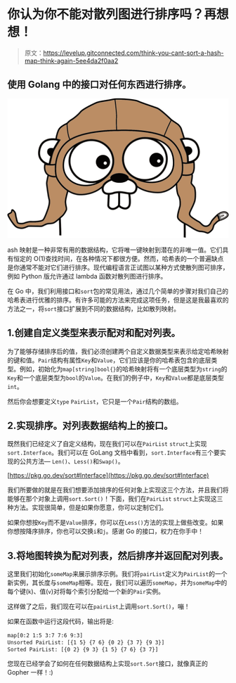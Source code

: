 # 你认为你不能对散列图进行排序吗？再想想！

> 原文：<https://levelup.gitconnected.com/think-you-cant-sort-a-hash-map-think-again-5ee4da2f0aa2>

## 使用 Golang 中的接口对任何东西进行排序。

![](img/d71aee04dee94d0fc56b0c79b940c8aa.png)

ash 映射是一种非常有用的数据结构，它将唯一键映射到潜在的非唯一值。它们具有恒定的 O(1)查找时间，在各种情况下都很方便。然而，哈希表的一个普遍缺点是你通常不能对它们进行排序。现代编程语言正试图以某种方式使散列图可排序，例如 Python 版允许通过 lambda 函数对散列图进行排序。

在 Go 中，我们利用接口和`sort`包的常见用法，通过几个简单的步骤对我们自己的哈希表进行优雅的排序。有许多可能的方法来完成这项任务，但是这是我最喜欢的方法之一，将`sort`接口扩展到不同的数据结构，比如散列映射。

## 1.创建自定义类型来表示配对和配对列表。

为了能够存储排序后的值，我们必须创建两个自定义数据类型来表示给定哈希映射的键和值。`Pair`结构有属性`Key`和`Value`，它们应该是你的哈希表包含的底层类型。例如，初始化为`map[string]bool{}`的哈希映射将有一个底层类型为`string`的`Key`和一个底层类型为`bool`的`Value`。在我们的例子中，`Key`和`Value`都是底层类型`int`。

然后你会想要定义`type` `PairList`，它只是一个`Pair`结构的数组。

## 2.实现排序。对列表数据结构上的接口。

既然我们已经定义了自定义结构，现在我们可以在`PairList` `struct`上实现`sort.Interface`。我们可以在 GoLang 文档中看到，`sort.Interface`有三个要实现的公共方法— `Len()`、`Less()`和`Swap()`。

[https://pkg.go.dev/sort#Interface](https://pkg.go.dev/sort#Interface)

我们所要做的就是在我们想要添加排序的任何对象上实现这三个方法，并且我们将能够在那个对象上调用`sort.Sort()`！下面，我们在`PairList` `struct`上实现这三种方法。实现很简单，但是如果你愿意，你可以定制它们。

如果你想按`Key`而不是`Value`排序，你可以在`Less()`方法的实现上做些改变。如果你想按降序排序，你也可以交换`i`和`j`。感谢 Go 的接口，权力在你手中！

## 3.将地图转换为配对列表，然后排序并返回配对列表。

这里我们初始化`someMap`来展示排序示例。我们将`pairList`定义为`PairList`的一个新实例，其长度与`someMap`相等。现在，我们可以遍历`someMap`，并为`someMap`中的每个键(`k`)、值(`v`)对将每个索引分配给一个新的`Pair`实例。

这样做了之后，我们现在可以在`pairList`上调用`sort.Sort()`，嘣！

如果在函数中运行这段代码，输出将是:

```
map[0:2 1:5 3:7 7:6 9:3]
Unsorted PairList: [{1 5} {7 6} {0 2} {3 7} {9 3}]
Sorted PairList: [{0 2} {9 3} {1 5} {7 6} {3 7}]
```

您现在已经学会了如何在任何数据结构上实现`sort.Sort`接口，就像真正的 Gopher 一样！:)